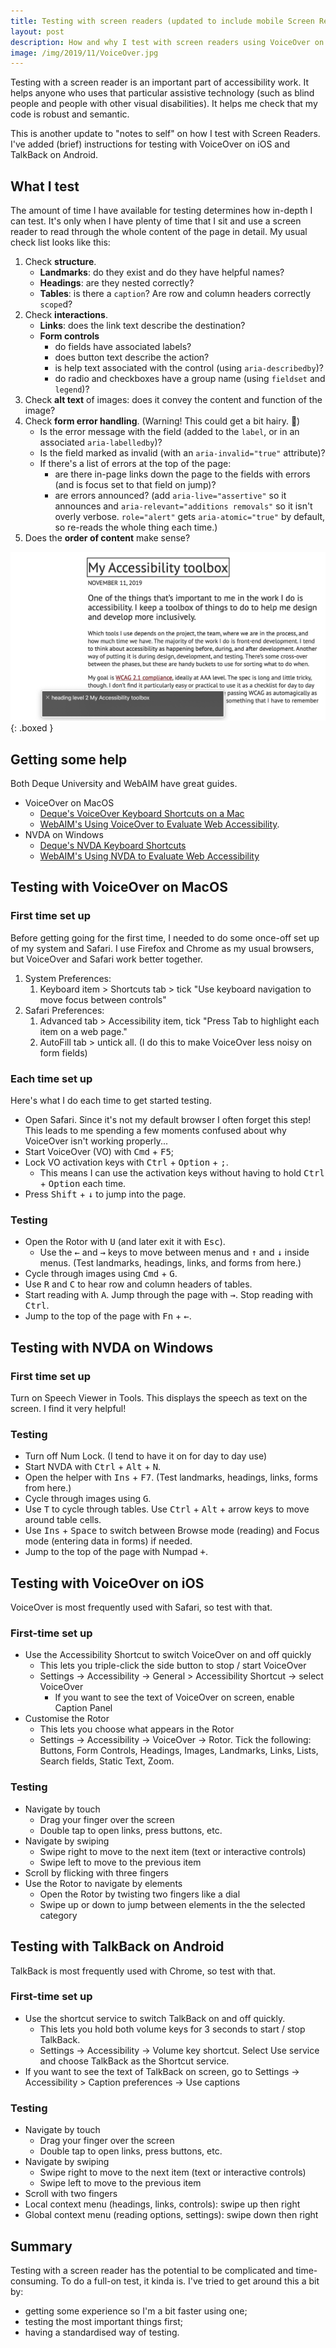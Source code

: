 ```yaml
---
title: Testing with screen readers (updated to include mobile Screen Reader instructions)
layout: post
description: How and why I test with screen readers using VoiceOver on MacOS, NVDA on Windows, VoiceOver on iOS, and TalkBack on Android
image: /img/2019/11/VoiceOver.jpg
---
```


Testing with a screen reader is an important part of accessibility work. It helps anyone who uses that particular assistive technology (such as blind people and people with other visual disabilities). It helps me check that my code is robust and semantic.

This is another update to "notes to self" on how I test with Screen Readers. I've added (brief) instructions for testing with VoiceOver on iOS and TalkBack on Android.

## What I test

The amount of time I have available for testing determines how in-depth I can test. It's only when I have plenty of time that I sit and use a screen reader to read through the whole content of the page in detail. My usual check list looks like this:

1. Check **structure**.
   - **Landmarks**: do they exist and do they have helpful names?
   - **Headings**: are they nested correctly?
   - **Tables**: is there a `caption`? Are row and column headers correctly `scope`d?
2. Check **interactions**.
   - **Links**: does the link text describe the destination?
   - **Form controls**
     - do fields have associated labels?
     - does button text describe the action?
     - is help text associated with the control (using `aria-describedby`)?
     - do radio and checkboxes have a group name (using `fieldset` and `legend`)?
3. Check **alt text** of images: does it convey the content and function of the image?
4. Check **form error handling**. (Warning! This could get a bit hairy. 😬)
   - Is the error message with the field (added to the `label`, or in an associated `aria-labelledby`)?
   - Is the field marked as invalid (with an `aria-invalid="true"` attribute)?
   - If there's a list of errors at the top of the page:
     - are there in-page links down the page to the fields with errors (and is focus set to that field on jump)?
     - are errors announced? (add `aria-live="assertive"` so it announces and `aria-relevant="additions removals"` so it isn't overly verbose. `role="alert"` gets `aria-atomic="true"` by default, so re-reads the whole thing each time.)
5. Does the **order of content** make sense?

![Screenshot of me using VoiceOver on a Mac showing "heading level 2"](/img/2019/11/VoiceOver.jpg){: .boxed }

## Getting some help

Both Deque University and WebAIM have great guides.

- VoiceOver on MacOS
  - [Deque's VoiceOver Keyboard Shortcuts on a Mac](https://dequeuniversity.com/screenreaders/voiceover-keyboard-shortcuts#vo-mac-basics)
  - [WebAIM's Using VoiceOver to Evaluate Web Accessibility](https://webaim.org/articles/voiceover/).
- NVDA on Windows
  - [Deque's NVDA Keyboard Shortcuts](https://dequeuniversity.com/screenreaders/nvda-keyboard-shortcuts)
  - [WebAIM's Using NVDA to Evaluate Web Accessibility](https://webaim.org/articles/nvda/)

## Testing with VoiceOver on MacOS

### First time set up

Before getting going for the first time, I needed to do some once-off set up of my system and Safari. I use Firefox and Chrome as my usual browsers, but VoiceOver and Safari work better together.

1. System Preferences:
   1. Keyboard item > Shortcuts tab > tick "Use keyboard navigation to move focus between controls"
2. Safari Preferences:
   1. Advanced tab > Accessibility item, tick "Press Tab to highlight each item on a web page."
   2. AutoFill tab > untick all. (I do this to make VoiceOver less noisy on form fields)

### Each time set up

Here's what I do each time to get started testing.

- Open Safari. Since it's not my default browser I often forget this step! This leads to me spending a few moments confused about why VoiceOver isn't working properly...
- Start VoiceOver (VO) with <kbd>Cmd</kbd> + <kbd>F5</kbd>;
- Lock VO activation keys with <kbd>Ctrl</kbd> + <kbd>Option</kbd> + <kbd>;</kbd>.
  - This means I can use the activation keys without having to hold <kbd>Ctrl</kbd> + <kbd>Option</kbd> each time.
- Press <kbd>Shift</kbd> + <kbd>↓</kbd> to jump into the page.

### Testing

- Open the Rotor with <kbd>U</kbd> (and later exit it with <kbd>Esc</kbd>).
  - Use the <kbd>←</kbd> and <kbd>→</kbd> keys to move between menus and <kbd>↑</kbd> and <kbd>↓</kbd> inside menus. (Test landmarks, headings, links, and forms from here.)
- Cycle through images using <kbd>Cmd</kbd> + <kbd>G</kbd>.
- Use <kbd>R</kbd> and <kbd>C</kbd> to hear row and column headers of tables.
- Start reading with <kbd>A</kbd>. Jump through the page with <kbd>→</kbd>. Stop reading with <kbd>Ctrl</kbd>.
- Jump to the top of the page with <kbd>Fn</kbd> + <kbd>←</kbd>.

## Testing with NVDA on Windows

### First time set up

Turn on Speech Viewer in Tools. This displays the speech as text on the screen. I find it very helpful!

### Testing

- Turn off Num Lock. (I tend to have it on for day to day use)
- Start NVDA with <kbd>Ctrl</kbd> + <kbd>Alt</kbd> + <kbd>N</kbd>.
- Open the helper with <kbd>Ins</kbd> + <kbd>F7</kbd>. (Test landmarks, headings, links, forms from here.)
- Cycle through images using <kbd>G</kbd>.
- Use <kbd>T</kbd> to cycle through tables. Use <kbd>Ctrl</kbd> + <kbd>Alt</kbd> + arrow keys to move around table cells.
- Use <kbd>Ins</kbd> + <kbd>Space</kbd> to switch between Browse mode (reading) and Focus mode (entering data in forms) if needed.
- Jump to the top of the page with Numpad <kbd>+</kbd>.

## Testing with VoiceOver on iOS

VoiceOver is most frequently used with Safari, so test with that.

### First-time set up

- Use the Accessibility Shortcut to switch VoiceOver on and off quickly
  - This lets you triple-click the side button to stop / start VoiceOver
  - Settings → Accessibility → General > Accessibility Shortcut → select VoiceOver
    - If you want to see the text of VoiceOver on screen, enable Caption Panel
- Customise the Rotor
  - This lets you choose what appears in the Rotor
  - Settings → Accessibility → VoiceOver → Rotor. Tick the following: Buttons, Form Controls, Headings, Images, Landmarks, Links, Lists, Search fields, Static Text, Zoom.

### Testing

- Navigate by touch
  - Drag your finger over the screen
  - Double tap to open links, press buttons, etc.
- Navigate by swiping
  - Swipe right to move to the next item (text or interactive controls)
  - Swipe left to move to the previous item
- Scroll by flicking with three fingers
- Use the Rotor to navigate by elements
  - Open the Rotor by twisting two fingers like a dial
  - Swipe up or down to jump between elements in the the selected category

## Testing with TalkBack on Android

TalkBack is most frequently used with Chrome, so test with that.

### First-time set up

- Use the shortcut service to switch TalkBack on and off quickly.
  - This lets you hold both volume keys for 3 seconds to start / stop TalkBack.
  - Settings → Accessibility → Volume key shortcut. Select Use service and choose TalkBack as the Shortcut service.
- If you want to see the text of TalkBack on screen, go to Settings → Accessibility > Caption preferences → Use captions

### Testing

- Navigate by touch
  - Drag your finger over the screen
  - Double tap to open links, press buttons, etc.
- Navigate by swiping
  - Swipe right to move to the next item (text or interactive controls)
  - Swipe left to move to the previous item
- Scroll with two fingers
- Local context menu (headings, links, controls): swipe up then right
- Global context menu (reading options, settings): swipe down then right

## Summary

Testing with a screen reader has the potential to be complicated and time-consuming. To do a full-on test, it kinda is. I've tried to get around this a bit by:

- getting some experience so I'm a bit faster using one;
- testing the most important things first;
- having a standardised way of testing.
